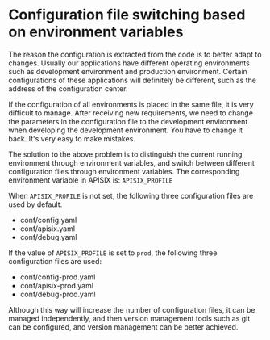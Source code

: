<!--
#
# Licensed to the Apache Software Foundation (ASF) under one or more
# contributor license agreements.  See the NOTICE file distributed with
# this work for additional information regarding copyright ownership.
# The ASF licenses this file to You under the Apache License, Version 2.0
# (the "License"); you may not use this file except in compliance with
# the License.  You may obtain a copy of the License at
#
#     http://www.apache.org/licenses/LICENSE-2.0
#
# Unless required by applicable law or agreed to in writing, software
# distributed under the License is distributed on an "AS IS" BASIS,
# WITHOUT WARRANTIES OR CONDITIONS OF ANY KIND, either express or implied.
# See the License for the specific language governing permissions and
# limitations under the License.
#
-->

# Configuration file switching based on environment variables

The reason the configuration is extracted from the code is to better adapt to changes. Usually our applications have different
operating environments such as development environment and production environment. Certain configurations of these applications
will definitely be different, such as the address of the configuration center.

If the configuration of all environments is placed in the same file, it is very difficult to manage. After receiving new
requirements, we need to change the parameters in the configuration file to the development environment when developing the
development environment. You have to change it back. It's very easy to make mistakes.

The solution to the above problem is to distinguish the current running environment through environment variables, and switch
between different configuration files through environment variables. The corresponding environment variable in APISIX is: `APISIX_PROFILE`

When `APISIX_PROFILE` is not set, the following three configuration files are used by default:

- conf/config.yaml
- conf/apisix.yaml
- conf/debug.yaml

If the value of `APISIX_PROFILE` is set to `prod`, the following three configuration files are used:

- conf/config-prod.yaml
- conf/apisix-prod.yaml
- conf/debug-prod.yaml

Although this way will increase the number of configuration files, it can be managed independently, and then version management
tools such as git can be configured, and version management can be better achieved.

